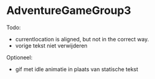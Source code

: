 # AdventureGameGroup3

Todo: 
- currentlocation is aligned, but not in the correct way.
- vorige tekst niet verwijderen

Optioneel:
- gif met idle animatie in plaats van statische tekst